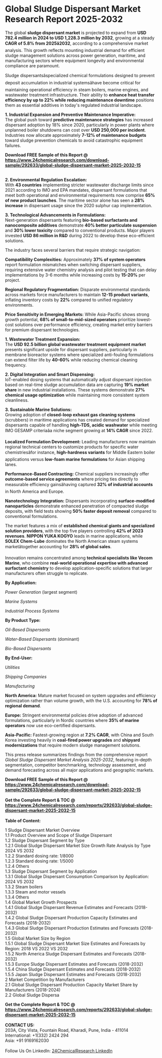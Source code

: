 <h1>Global Sludge Dispersant Market Research Report 2025-2032</h1><p>The global <strong>sludge dispersant market</strong> is projected to expand from <strong>USD 782.4 million in 2024 to USD 1,228.3 million by 2032</strong>, growing at a steady <strong>CAGR of 5.8% from 2025â2032</strong>, according to a comprehensive market analysis. This growth reflects mounting industrial demand for efficient sludge management solutions across power generation, maritime, and manufacturing sectors where equipment longevity and environmental compliance are paramount.</p><p>Sludge dispersantsâspecialized chemical formulations designed to prevent deposit accumulation in industrial systemsâhave become critical for maintaining operational efficiency in steam boilers, marine engines, and wastewater treatment infrastructure. Their ability to <strong>enhance heat transfer efficiency by up to 22% while reducing maintenance downtime</strong> positions them as essential additives in today's regulated industrial landscape.</p><p><strong>1. Industrial Expansion and Preventive Maintenance Imperative:</strong><br>
The global push toward <strong>predictive maintenance strategies</strong> has increased dispersant adoption by 18% since 2020, particularly in power plants where unplanned boiler shutdowns can cost over <strong>USD 250,000 per incident</strong>. Industries now allocate approximately <strong>7-12% of maintenance budgets</strong> toward sludge prevention chemicals to avoid catastrophic equipment failures.</p><div><b>Download FREE Sample of this Report @ 
            <a href="https://www.24chemicalresearch.com/download-sample/292633/global-sludge-dispersant-market-2025-2032-15">
            https://www.24chemicalresearch.com/download-sample/292633/global-sludge-dispersant-market-2025-2032-15</a></b></div><br><p><strong>2. Environmental Regulation Escalation:</strong><br>
With <strong>43 countries</strong> implementing stricter wastewater discharge limits since 2021 according to IMO and EPA mandates, dispersant formulations that meet both operational and environmental requirements now comprise <strong>65% of new product launches</strong>. The maritime sector alone has seen a <strong>28% increase</strong> in dispersant usage since the 2020 sulphur cap implementation.</p><p><strong>3. Technological Advancements in Formulations:</strong><br>
Next-generation dispersants featuring <strong>bio-based surfactants and nanocomposite additives</strong> demonstrate <strong>40% better particulate suspension</strong> and <strong>30% lower toxicity</strong> compared to conventional products. Major players invested <strong>USD 86 million in R&amp;D</strong> during 2022 to develop these eco-efficient solutions.</p><p>The industry faces several barriers that require strategic navigation:</p><p><strong>Compatibility Complexities:</strong> Approximately <strong>37% of system operators</strong> report formulation mismatches when switching dispersant suppliers, requiring extensive water chemistry analysis and pilot testing that can delay implementations by 3-6 months while increasing costs by <strong>15-20%</strong> per project.</p><p><strong>Regional Regulatory Fragmentation:</strong> Disparate environmental standards across markets force manufacturers to maintain <strong>12-15 product variants</strong>, inflating inventory costs by <strong>22%</strong> compared to unified regulatory environments.</p><p><strong>Price Sensitivity in Emerging Markets:</strong> While Asia-Pacific shows strong growth potential, <strong>68% of small-to-mid-sized operators</strong> prioritize lowest-cost solutions over performance efficiency, creating market entry barriers for premium dispersant technologies.</p><p><strong>1. Wastewater Treatment Expansion:</strong><br>
The <strong>USD 92.5 billion global wastewater treatment equipment market</strong> presents significant upside for dispersant suppliers, particularly in membrane bioreactor systems where specialized anti-fouling formulations can extend filter life by <strong>40-60%</strong> while reducing chemical cleaning frequency.</p><p><strong>2. Digital Integration and Smart Dispensing:</strong><br>
IoT-enabled dosing systems that automatically adjust dispersant injection based on real-time sludge accumulation data are capturing <strong>19% market share</strong> in new industrial installations. These systems demonstrate <strong>27% chemical usage optimization</strong> while maintaining more consistent system cleanliness.</p><p><strong>3. Sustainable Marine Solutions:</strong><br>
Growing adoption of <strong>closed-loop exhaust gas cleaning systems</strong> (scrubbers) in maritime applications has created demand for specialized dispersants capable of handling <strong>high-TDS, acidic washwater</strong> while meeting IMO GESAMP criteriaâa niche segment growing at <strong>14% CAGR</strong> since 2022.</p><p><strong>Localized Formulation Development:</strong> Leading manufacturers now maintain regional technical centers to customize products for specific water chemistriesâfor instance, <strong>high-hardness variants</strong> for Middle Eastern boiler applications versus <strong>low-foam marine formulations</strong> for Asian shipping lanes.</p><p><strong>Performance-Based Contracting:</strong> Chemical suppliers increasingly offer <strong>outcome-based service agreements</strong> where pricing ties directly to measurable efficiency gainsâhaving captured <strong>32% of industrial accounts</strong> in North America and Europe.</p><p><strong>Nanotechnology Integration:</strong> Dispersants incorporating <strong>surface-modified nanoparticles</strong> demonstrate enhanced penetration of compacted sludge deposits, with field tests showing <strong>50% faster deposit removal</strong> compared to conventional formulations.</p><p>The market features a mix of <strong>established chemical giants and specialized solution providers</strong>, with the top five players controlling <strong>42% of 2023 revenues</strong>. <strong>NIPPON YUKA KOGYO</strong> leads in marine applications, while <strong>SOLEX Chem-Lube</strong> dominates the North American steam systems marketâtogether accounting for <strong>28% of global sales</strong>.</p><p>Innovation remains concentrated among <strong>technical specialists like Vecom Marine</strong>, who combine <strong>real-world operational expertise with advanced surfactant chemistry</strong> to develop application-specific solutions that larger manufacturers often struggle to replicate.</p><p><strong>By Application:</strong></p><p><em>Power Generation</em> (largest segment)</p><p><em>Marine Systems</em></p><p><em>Industrial Process Systems</em></p><p><strong>By Product Type:</strong></p><p><em>Oil-Based Dispersants</em></p><p><em>Water-Based Dispersants</em> (dominant)</p><p><em>Bio-Based Dispersants</em></p><p><strong>By End-User:</strong></p><p><em>Utilities</em></p><p><em>Shipping Companies</em></p><p><em>Manufacturing</em></p><p><strong>North America:</strong> Mature market focused on system upgrades and efficiency optimization rather than volume growth, with the U.S. accounting for <strong>78% of regional demand</strong>.</p><p><strong>Europe:</strong> Stringent environmental policies drive adoption of advanced formulations, particularly in Nordic countries where <strong>35% of marine operators</strong> now use eco-certified dispersants.</p><p><strong>Asia-Pacific:</strong> Fastest-growing region at <strong>7.2% CAGR</strong>, with China and South Korea investing heavily in <strong>coal-fired power upgrades</strong> and <strong>shipyard modernizations</strong> that require modern sludge management solutions.</p><p>This press release summarizes findings from the comprehensive report <em>Global Sludge Dispersant Market Analysis 2025-2032</em>, featuring in-depth segmentation, competitor benchmarking, technology assessment, and demand forecasting across all major applications and geographic markets.</p><div><b>Download FREE Sample of this Report @ 
            <a href="https://www.24chemicalresearch.com/download-sample/292633/global-sludge-dispersant-market-2025-2032-15">
            https://www.24chemicalresearch.com/download-sample/292633/global-sludge-dispersant-market-2025-2032-15</a></b></div><br><div><b>Get the Complete Report & TOC @ 
            <a href="https://www.24chemicalresearch.com/reports/292633/global-sludge-dispersant-market-2025-2032-15">
            https://www.24chemicalresearch.com/reports/292633/global-sludge-dispersant-market-2025-2032-15</a></b></div><br>
            <b>Table of Content:</b><p>1 Sludge Dispersant Market Overview<br />
    1.1 Product Overview and Scope of Sludge Dispersant<br />
    1.2 Sludge Dispersant Segment by Type<br />
        1.2.1 Global Sludge Dispersant Market Size Growth Rate Analysis by Type 2024 VS 2032<br />
        1.2.2 Standard dosing rate: 1/8000<br />
        1.2.3 Standard dosing rate: 1/5000<br />
        1.2.4 Others<br />
    1.3 Sludge Dispersant Segment by Application<br />
        1.3.1 Global Sludge Dispersant Consumption Comparison by Application: 2024 VS 2032<br />
        1.3.2 Steam boilers<br />
        1.3.3 Steam and motor vessels<br />
        1.3.4 Others<br />
    1.4 Global Market Growth Prospects<br />
        1.4.1 Global Sludge Dispersant Revenue Estimates and Forecasts (2018-2032)<br />
        1.4.2 Global Sludge Dispersant Production Capacity Estimates and Forecasts (2018-2032)<br />
        1.4.3 Global Sludge Dispersant Production Estimates and Forecasts (2018-2032)<br />
    1.5 Global Market Size by Region<br />
        1.5.1 Global Sludge Dispersant Market Size Estimates and Forecasts by Region: 2018 VS 2022 VS 2032<br />
        1.5.2 North America Sludge Dispersant Estimates and Forecasts (2018-2032)<br />
        1.5.3 Europe Sludge Dispersant Estimates and Forecasts (2018-2032)<br />
        1.5.4 China Sludge Dispersant Estimates and Forecasts (2018-2032)<br />
        1.5.5 Japan Sludge Dispersant Estimates and Forecasts (2018-2032)<br />
2 Market Competition by Manufacturers<br />
    2.1 Global Sludge Dispersant Production Capacity Market Share by Manufacturers (2018-2024)<br />
    2.2 Global Sludge Dispersa</p><div><b>Get the Complete Report & TOC @ 
            <a href="https://www.24chemicalresearch.com/reports/292633/global-sludge-dispersant-market-2025-2032-15">
            https://www.24chemicalresearch.com/reports/292633/global-sludge-dispersant-market-2025-2032-15</a></b></div><br><b>CONTACT US:</b><br>
            203A, City Vista, Fountain Road, Kharadi, Pune, India - 411014<br>
            International: +1(332) 2424 294<br>
            Asia: +91 9169162030 <br><br>
            Follow Us On LinkedIn: <a href="https://www.linkedin.com/company/24chemicalresearch/">24ChemicalResearch LinkedIn</a>